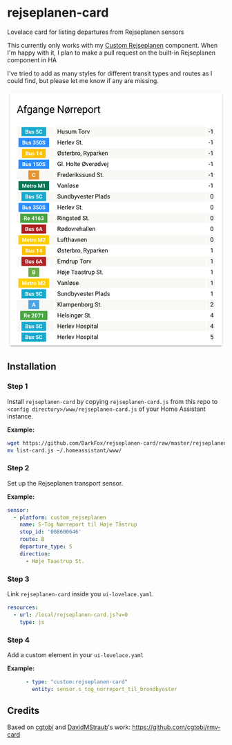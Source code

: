 # rejseplanen-card
Lovelace card for listing departures from Rejseplanen sensors

This currently only works with my [Custom Rejseplanen](https://github.com/DarkFox/custom_rejseplanen) component. When I'm happy with it, I plan to make a pull request on the built-in Rejseplanen component in HA

I've tried to add as many styles for different transit types and routes as I could find, but please let me know if any are missing.

![Example](https://raw.githubusercontent.com/DarkFox/rejseplanen-card/master/rejseplanen-card-example.png)

## Installation

### Step 1

Install `rejseplanen-card` by copying `rejseplanen-card.js` from this repo to `<config directory>/www/rejseplanen-card.js` of your Home Assistant instance.

**Example:**

```bash
wget https://github.com/DarkFox/rejseplanen-card/raw/master/rejseplanen-card.js
mv list-card.js ~/.homeassistant/www/
```

### Step 2

Set up the Rejseplanen transport sensor.

**Example:**

```yaml
sensor:
  - platform: custom_rejseplanen
    name: S-Tog Nørreport til Høje Tåstrup
    stop_id: '008600646'
    route: B
    departure_type: S
    direction:
      - Høje Taastrup St.
```

### Step 3

Link `rejseplanen-card` inside you `ui-lovelace.yaml`.

```yaml
resources:
  - url: /local/rejseplanen-card.js?v=0
    type: js
```

### Step 4

Add a custom element in your `ui-lovelace.yaml`

**Example:**

```yaml
      - type: "custom:rejseplanen-card"
        entity: sensor.s_tog_norreport_til_brondbyoster
```


## Credits

Based on [cgtobi](https://github.com/cgtobi) and [DavidMStraub](https://github.com/DavidMStraub)'s work: https://github.com/cgtobi/rmv-card
